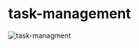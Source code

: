 # task-management

![task-managment](https://user-images.githubusercontent.com/59655084/97799786-48861500-1c45-11eb-8d37-6096dec47cf3.png)
